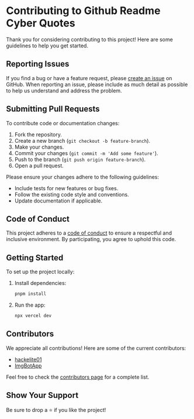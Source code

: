 # Contributing to Github Readme Cyber Quotes

Thank you for considering contributing to this project! Here are some guidelines to help you get started.

## Reporting Issues

If you find a bug or have a feature request, please [create an issue](https://github.com/hackelite01/github-readme-cyber-quotes/issues) on GitHub. When reporting an issue, please include as much detail as possible to help us understand and address the problem.

## Submitting Pull Requests

To contribute code or documentation changes:
1. Fork the repository.
2. Create a new branch (`git checkout -b feature-branch`).
3. Make your changes.
4. Commit your changes (`git commit -m 'Add some feature'`).
5. Push to the branch (`git push origin feature-branch`).
6. Open a pull request.

Please ensure your changes adhere to the following guidelines:
- Include tests for new features or bug fixes.
- Follow the existing code style and conventions.
- Update documentation if applicable.

## Code of Conduct

This project adheres to a [code of conduct](https://github.com/hackelite01/github-readme-cyber-quotes/blob/main/CODE_OF_CONDUCT.md) to ensure a respectful and inclusive environment. By participating, you agree to uphold this code.

## Getting Started

To set up the project locally:
1. Install dependencies:
   ```sh
   pnpm install
   ```
2. Run the app:
   ```sh
   npx vercel dev
   ```

## Contributors

We appreciate all contributions! Here are some of the current contributors:
- [hackelite01](https://github.com/hackelite01)
- [ImgBotApp](https://github.com/ImgBotApp)

Feel free to check the [contributors page](https://github.com/hackelite01/github-readme-cyber-quotes/graphs/contributors) for a complete list.

## Show Your Support

Be sure to drop a ⭐ if you like the project!

